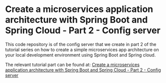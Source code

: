 # Create a microservices application architecture with Spring Boot and Spring Cloud - Part 2 - Config server

This code repository is of the config server that we create in part 2 of the tutorial series on how to create a simple microservices app architecture on your local development environment using Spring Boot and Spring cloud.  

The relevant tutorial part can be found at: [Create a microservices application architecture with Spring Boot and Spring Cloud - Part 2 - Config server](https://bryanlor.com/blog/create-microservices-application-architecture-spring-boot-and-spring-cloud-part-2-config)